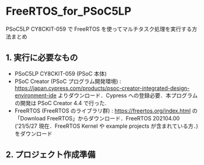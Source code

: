 # FreeRTOS_for_PSoC5LP

PSoC5LP CY8CKIT-059 で FreeRTOS を使ってマルチタスク処理を実行する方法まとめ

## 1. 実行に必要なもの

- PSoC5LP CY8CKIT-059 (PSoC 本体)
- PSoC Creator (PSoC プログラム開発環境) : https://japan.cypress.com/products/psoc-creator-integrated-design-environment-ide よりダウンロード．Cypress への登録必要．本プログラムの開発は PSoC Creator 4.4 で行った.
- FreeRTOS (FreeRTOS のライブラリ群) : https://freertos.org/index.html の「Download FreeRTOS」からダウンロード．FreeRTOS 202104.00 ('21/5/27 現在．FreeRTOS Kernel や example projects が含まれている方．) をダウンロード


## 2. プロジェクト作成準備


